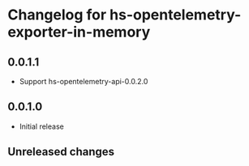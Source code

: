 # Changelog for hs-opentelemetry-exporter-in-memory

## 0.0.1.1

- Support hs-opentelemetry-api-0.0.2.0

## 0.0.1.0

- Initial release
## Unreleased changes
